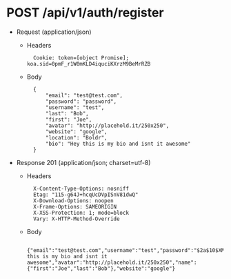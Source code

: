 # POST /api/v1/auth/register

+ Request (application/json)

    + Headers

            Cookie: token=[object Promise]; koa.sid=0pmF_r1W0mKLD4iquciKXrzM9BeMrRZB

    + Body

            {
                "email": "test@test.com",
                "password": "password",
                "username": "test",
                "last": "Bob",
                "first": "Joe",
                "avatar": "http://placehold.it/250x250",
                "website": "google",
                "location": "Boldr",
                "bio": "Hey this is my bio and isnt it awesome"
            }

+ Response 201 (application/json; charset=utf-8)

    + Headers

            X-Content-Type-Options: nosniff
            Etag: "115-g64J+hcqUcDVpISnV81dwQ"
            X-Download-Options: noopen
            X-Frame-Options: SAMEORIGIN
            X-XSS-Protection: 1; mode=block
            Vary: X-HTTP-Method-Override

    + Body

            {"email":"test@test.com","username":"test","password":"$2a$10$XMBVE5/qrSbKGnP5.y5iNelqUItrx6zWmgT2ZxCyO0HbsYYhq8Y6i","location":"Boldr","bio":"Hey this is my bio and isnt it awesome","avatar":"http://placehold.it/250x250","name":{"first":"Joe","last":"Bob"},"website":"google"}
